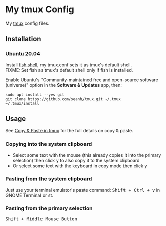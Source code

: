 My tmux Config
==============

My [tmux](https://tmux.github.io/) config files.

Installation
------------

### Ubuntu 20.04

Install [fish shell](https://github.com/seanh/fish), my tmux.conf sets it as tmux's
default shell.  
FIXME: Set fish as tmux's default shell only if fish is installed.

Enable Ubuntu's "Community-maintained free and open-source
software (universe)" option in the **Software & Updates** app,
then:

```terminal
sudo apt install --yes git
git clone https://github.com/seanh/tmux.git ~/.tmux
~/.tmux/install
```

Usage
-----

See [Copy & Paste in tmux](https://www.seanh.cc/2020/12/27/copy-and-paste-in-tmux/)
for the full details on copy & paste.

### Copying into the system clipboard

* Select some text with the mouse (this already copies it into the primary selection)
  then click <kbd>y</kbd> to also copy it to the system clipboard
* Or select some text with the keyboard in copy mode then click <kbd>y</kbd>

### Pasting from the system clipboard

Just use your terminal emulator's paste command:
<kbd><kbd>Shift</kbd> + <kbd>Ctrl</kbd> + <kbd>v</kbd></kbd> in GNOME Terminal
or st.

### Pasting from the primary selection

<kbd><kbd>Shift</kbd> + <kbd>Middle Mouse Button</kbd></kbd>
